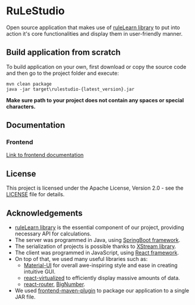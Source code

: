 # RuLeStudio
Open source application that makes use of [ruleLearn library](https://github.com/ruleLearn/rulelearn) 
to put into action it's core functionalities and display them in user-friendly manner.
## Build application from scratch
To build application on your own, first download or copy 
the source code and then go to the project folder and execute:
````
mvn clean package
java -jar target\rulestudio-{latest_version}.jar
````
**Make sure path to your project does not contain any spaces or special characters.**
## Documentation
### Frontend
[Link to frontend documentation](https://dominieq.github.io/rule-studio/)
## License
This project is licensed under the Apache License, Version 2.0 - 
see the [LICENSE](https://github.com/dominieq/rule-work/blob/master/LICENSE) file for details.
## Acknowledgements
- [ruleLearn library](https://github.com/ruleLearn/rulelearn) is the essential component of our project, 
  providing necessary API for calculations.
- The server was programmed in Java, using [SpringBoot framework](https://github.com/spring-projects/spring-boot).
- The serialization of projects is possible thanks to [XStream library](https://github.com/x-stream/xstream).  
- The client was programmed in JavaScript, using [React framework](https://github.com/facebook/react). 
- On top of that, we used many useful libraries such as: 
  - [Material-UI](https://github.com/mui-org/material-ui) for overall awe-inspiring style and ease in creating intuitive GUI.  
  - [react-virtualized](https://github.com/bvaughn/react-virtualized) to efficiently display massive amounts of data. 
  - [react-router](https://github.com/ReactTraining/react-router), [BigNumber](https://github.com/MikeMcl/bignumber.js).
- We used [frontend-maven-plugin](https://github.com/eirslett/frontend-maven-plugin) to package our application to a single JAR file.
